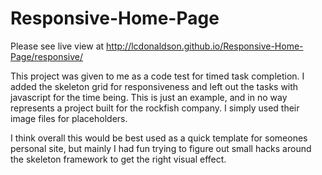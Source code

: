 # Responsive-Home-Page

Please see live view at http://lcdonaldson.github.io/Responsive-Home-Page/responsive/

This project was given to me as a code test for timed task completion.
I added the skeleton grid for responsiveness and left out the tasks with javascript for the time being.
This is just an example, and in no way represents a project built for the rockfish company. I simply used their image
files for placeholders.

I think overall this would be best used as a quick template for someones personal site, but mainly I had
fun trying to figure out small hacks around the skeleton framework to get the right visual effect.
